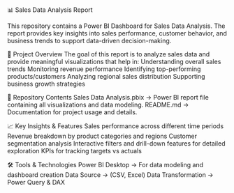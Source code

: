 📊 Sales Data Analysis Report

This repository contains a Power BI Dashboard for Sales Data Analysis. The report provides key insights into sales performance, customer behavior, and business trends to support data-driven decision-making.

🚀 Project Overview
The goal of this report is to analyze sales data and provide meaningful visualizations that help in:
Understanding overall sales trends
Monitoring revenue performance
Identifying top-performing products/customers
Analyzing regional sales distribution
Supporting business growth strategies

📂 Repository Contents
Sales Data Analysis.pbix → Power BI report file containing all visualizations and data modeling.
README.md → Documentation for project usage and details.

📈 Key Insights & Features
Sales performance across different time periods
Revenue breakdown by product categories and regions
Customer segmentation analysis
Interactive filters and drill-down features for detailed exploration
KPIs for tracking targets vs actuals

🛠️ Tools & Technologies
Power BI Desktop → For data modeling and dashboard creation
Data Source → (CSV, Excel)
Data Transformation → Power Query & DAX
